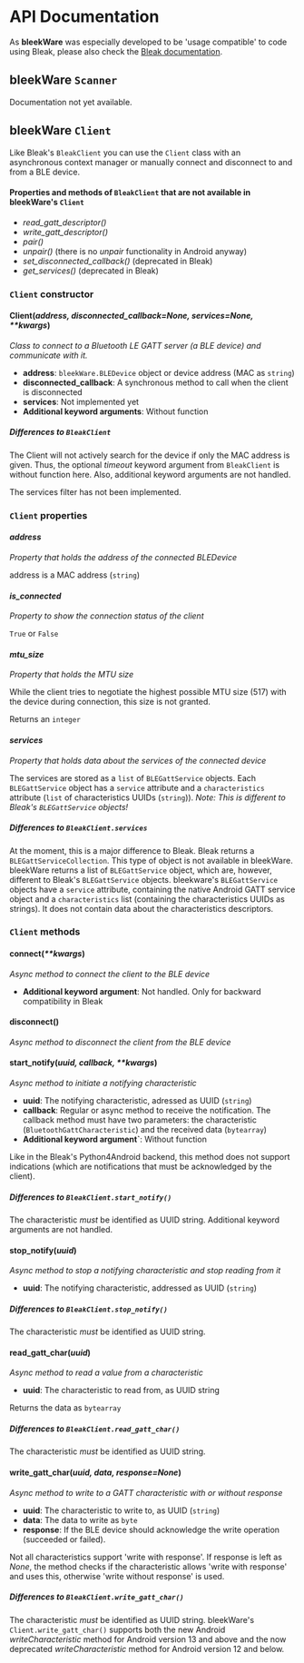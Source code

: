 # API Documentation
As **bleekWare** was especially developed to be 'usage compatible' to code using
Bleak, please also check the [Bleak documentation](https://bleak.readthedocs.io/en/latest/index.html).

## bleekWare `Scanner`
Documentation not yet available.


## bleekWare `Client`
Like Bleak's `BleakClient` you can use the `Client` class with an asynchronous context
manager or manually connect and disconnect to and from a BLE device.

#### Properties and methods of `BleakClient` that are not available in bleekWare's `Client`
- *read_gatt_descriptor()*
- *write_gatt_descriptor()*
- *pair()*
- *unpair()* (there is no *unpair* functionality in Android anyway)
- *set_disconnected_callback()* (deprecated in Bleak)
- *get_services()* (deprecated in Bleak)

### `Client` constructor

#### **Client(*address, disconnected_callback=None, services=None, \*\*kwargs*)**
*Class to connect to a Bluetooth LE GATT server (a BLE device) and communicate with it.*

- **address**: `bleekWare.BLEDevice` object or device address (MAC as `string`)
- **disconnected_callback**: A synchronous method to call when the client is disconnected
- **services**: Not implemented yet
- **Additional keyword arguments**: Without function

##### Differences to `BleakClient`
The Client will not actively search for the device if only the MAC address is given.
Thus, the optional *timeout* keyword argument from `BleakClient` is without function
here. Also, additional keyword arguments are not handled.

The services filter has not been implemented.


### `Client` properties

#### *address*
*Property that holds the address of the connected BLEDevice*

address is a MAC address (`string`)


#### *is_connected*
*Property to show the connection status of the client*

`True` or `False`


#### *mtu_size*
*Property that holds the MTU size*

While the client tries to negotiate the highest possible MTU size (517) with the
device during connection, this size is not granted.

Returns an `integer`


#### *services*
*Property that holds data about the services of the connected device*

The services are stored as a `list` of `BLEGattService` objects. Each `BLEGattService`
object has a `service` attribute and a `characteristics` attribute (`list` of characteristics
UUIDs (`string`)). _Note: This is different to Bleak's `BLEGattService` objects!_

##### Differences to `BleakClient.services`
At the moment, this is a major difference to Bleak. Bleak returns a `BLEGattServiceCollection`. This type of object is not available in bleekWare. bleekWare returns a list of `BLEGattService` object, which are, however, different to Bleak's `BLEGattService` objects. bleekware's `BLEGattService` objects have a `service` attribute, containing the native Android GATT service object and a `characteristics` list (containing the characteristics UUIDs as strings). It does not contain data about the characteristics descriptors.


### `Client` methods

#### **connect(*\*\*kwargs*)**
*Async method to connect the client to the BLE device*

- **Additional keyword argument**: Not handled. Only for backward compatibility in Bleak


#### **disconnect()**
*Async method to disconnect the client from the BLE device*


#### **start_notify(*uuid, callback, \*\*kwargs*)**
*Async method to initiate a notifying characteristic*

- **uuid**: The notifying characteristic, adressed as UUID (`string`)
- **callback**: Regular or async method to receive the notification. The callback
method must have two parameters: the characteristic (`BluetoothGattCharacteristic`) and the received data (`bytearray`)
- **Additional keyword argument`**: Without function

Like in the Bleak's Python4Android backend, this method does not support indications
(which are notifications that must be acknowledged by the client).


##### Differences to `BleakClient.start_notify()`
The characteristic _must_ be identified as UUID string. Additional keyword arguments
are not handled.


#### **stop_notify(*uuid*)**
*Async method to stop a notifying characteristic and stop reading from it*

- **uuid**: The notifying characteristic, addressed as UUID (`string`)

##### Differences to `BleakClient.stop_notify()`
The characteristic _must_ be identified as UUID string.


#### **read_gatt_char(*uuid*)**
*Async method to read a value from a characteristic*

- **uuid**: The characteristic to read from, as UUID string

Returns the data as `bytearray`

##### Differences to `BleakClient.read_gatt_char()`
The characteristic _must_ be identified as UUID string.


#### **write_gatt_char(*uuid, data, response=None*)**
*Async method to write to a GATT characteristic with or without response*

- **uuid**: The characteristic to write to, as UUID (`string`)
- **data**: The data to write as `byte`
- **response**: If the BLE device should acknowledge the write operation (succeeded or
failed).

Not all characteristics support 'write with response'. If response is left as *None*,
the method checks if the characteristic allows 'write with response' and uses this,
otherwise 'write without response' is used.

##### Differences to `BleakClient.write_gatt_char()`
The characteristic _must_ be identified as UUID string.
bleekWare's `Client.write_gatt_char()` supports both the new Android *writeCharacteristic*
method for Android version 13 and above and the now deprecated *writeCharacteristic*
method for Android version 12 and below.
